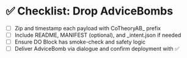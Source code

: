 # ✅ Checklist: Drop AdviceBombs

- [ ] Zip and timestamp each payload with CoTheoryAB_ prefix
- [ ] Include README, MANIFEST (optional), and _intent.json if needed
- [ ] Ensure DO Block has smoke-check and safety logic
- [ ] Deliver AdviceBomb via dialogue and confirm deployment with ✅
